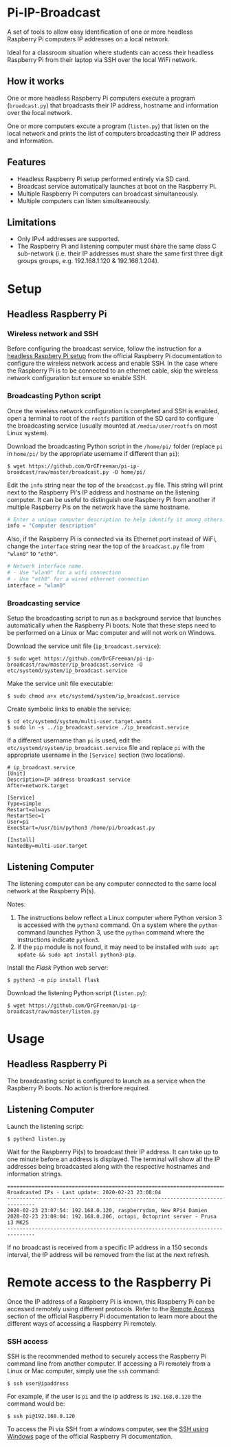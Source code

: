 # Pi-IP-Broadcast

A set of tools to allow easy identification of one or more headless Raspberry Pi computers IP addresses on a local network.

Ideal for a classroom situation where students can access their headless Raspberry Pi from their laptop via SSH over the local WiFi network.

## How it works

One or more headless Raspberry Pi computers execute a program (`broadcast.py`) that broadcasts their IP address, hostname and information over the local network.

One or more computers excute a program (`listen.py`) that listen on the local network and prints the list of computers broadcasting their IP address and information.

## Features

* Headless Raspberry Pi setup performed entirely via SD card.
* Broadcast service automatically launches at boot on the Raspberry Pi.
* Multiple Raspberry Pi computers can broadcast simultaneously.
* Multiple computers can listen simulteaneously.

## Limitations

* Only IPv4 addresses are supported.
* The Raspberry Pi and listening computer must share the same class C sub-network (i.e. their IP addresses must share the same first three digit groups groups, e.g. 192.168.1.120 & 192.168.1.204).


# Setup

## Headless Raspberry Pi

### Wireless network and SSH

Before configuring the broadcast service, follow the instruction for a [headless Raspbery Pi setup](https://www.raspberrypi.org/documentation/configuration/wireless/headless.md) from the official Raspberry Pi documentation to configure the wireless network access and enable SSH. In the case where the Raspberry Pi is to be connected to an ethernet cable, skip the wireless network configuration but ensure so enable SSH.

### Broadcasting Python script

Once the wireless network configuration is completed and SSH is enabled, open a terminal to root of the `rootfs` partition of the SD card to configure the broadcasting service (usually mounted at `/media/user/rootfs` on most Linux system).

Download the broadcasting Python script in the `/home/pi/` folder (replace `pi` in `home/pi/` by the appropriate username if different than `pi`):

```
$ wget https://github.com/DrGFreeman/pi-ip-broadcast/raw/master/broadcast.py -O home/pi/
```

Edit the `info` string near the top of the `broadcast.py` file. This string will print next to the Raspberry Pi's IP address and hostname on the listening computer. It can be useful to distinguish one Raspberry Pi from another if multiple Raspberry Pis on the network have the same hostname.

```python
# Enter a unique computer description to help identify it among others.
info = "Computer description"
```

Also, if the Raspberry Pi is connected via its Ethernet port instead of WiFi, change the `interface` string near the top of the `broadcast.py` file from `"wlan0"` to `"eth0"`.

```python
# Network interface name.
# - Use "wlan0" for a wifi connection
# - Use "eth0" for a wired ethernet connection
interface = "wlan0"
```

### Broadcasting service

Setup the broadcasting script to run as a background service that launches automatically when the Raspberry Pi boots. Note that these steps need to be performed on a Linux or Mac computer and will not work on Windows.

Download the service unit file (`ip_broadcast.service`):

```
$ sudo wget https://github.com/DrGFreeman/pi-ip-broadcast/raw/master/ip_broadcast.service -O etc/systemd/system/ip_broadcast.service
```

Make the service unit file executable:

```
$ sudo chmod a+x etc/systemd/system/ip_broadcast.service
```

Create symbolic links to enable the service:

```
$ cd etc/systemd/system/multi-user.target.wants
$ sudo ln -s ../ip_broadcast.service ./ip_broadcast.service
```

If a different username than `pi` is used, edit the `etc/systemd/system/ip_broadcast.service` file and replace `pi` with the appropriate username in the `[Service]` section (two locations).

```
# ip_broadcast.service
[Unit]
Description=IP address broadcast service
After=network.target

[Service]
Type=simple
Restart=always
RestartSec=1
User=pi
ExecStart=/usr/bin/python3 /home/pi/broadcast.py

[Install]
WantedBy=multi-user.target
```

## Listening Computer

The listening computer can be any computer connected to the same local network at the Raspberry Pi(s).

Notes:
1. The instructions below reflect a Linux computer where Python version 3 is accessed with the `python3` command. On a system where the `python` command launches Python 3, use the `python` command where the instructions indicate `python3`.
1. If the `pip` module is not found, it may need to be installed with `sudo apt update && sudo apt install python3-pip`.

Install the *Flask* Python web server:

```
$ python3 -m pip install flask
```

Download the listening Python script (`listen.py`):

```
$ wget https://github.com/DrGFreeman/pi-ip-broadcast/raw/master/listen.py
```

# Usage

## Headless Raspberry Pi

The broadcasting script is configured to launch as a service when the Raspberry Pi boots. No action is therfore required.

## Listening Computer

Launch the listening script:

```
$ python3 listen.py
```

Wait for the Raspberry Pi(s) to broadcast their IP address. It can take up to one minute before an address is displayed.  The terminal will show all the IP addresses being broadcasted along with the respective hostnames and information strings.

```
===============================================================================
Broadcasted IPs - Last update: 2020-02-23 23:08:04
-------------------------------------------------------------------------------
2020-02-23 23:07:54: 192.168.0.120, raspberrydam, New RPi4 Damien
2020-02-23 23:08:04: 192.168.0.206, octopi, Octoprint server - Prusa i3 MK2S
-------------------------------------------------------------------------------
```

If no broadcast is received from a specific IP address in a 150 seconds interval, the IP address will be removed from the list at the next refresh.

# Remote access to the Raspberry Pi
Once the IP address of a Raspberry Pi is known, this Raspberry Pi can be accessed remotely using different protocols. Refer to the [Remote Access](https://www.raspberrypi.org/documentation/remote-access/) section of the official Raspberry Pi documentation to learn more about the different ways of accessing a Raspberry Pi remotely.

### SSH access

SSH is the recommended method to securely access the Raspberry Pi command line from another computer. If accessing a Pi remotely from a Linux or Mac computer, simply use the `ssh` command:

```
$ ssh user@ipaddress
```

For example, if the user is `pi` and the ip address is `192.168.0.120` the command would be:

```
$ ssh pi@192.168.0.120
```

To access the Pi via SSH from a windows computer, see the [SSH using Windows](https://www.raspberrypi.org/documentation/remote-access/ssh/windows.md) page of the official Raspberry Pi documentation.
